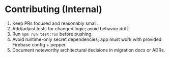 # Contributing (Internal)

1. Keep PRs focused and reasonably small.
2. Add/adjust tests for changed logic; avoid behavior drift.
3. Run `npm run test:run` before pushing.
4. Avoid runtime-only secret dependencies; app must work with provided Firebase config + pepper.
5. Document noteworthy architectural decisions in migration docs or ADRs.
